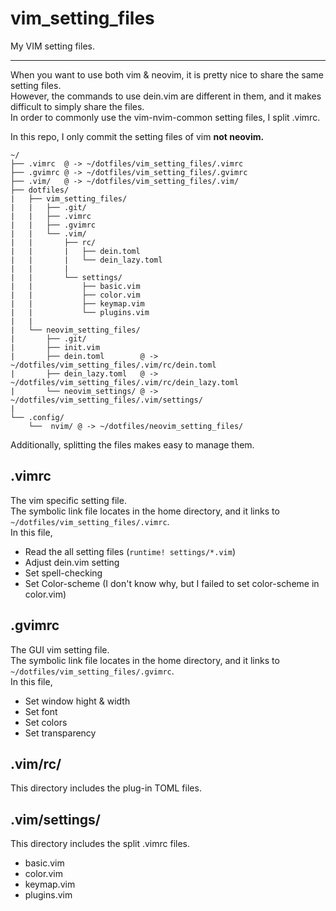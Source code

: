 # vim_setting_files

My VIM setting files.

---

When you want to use both vim & neovim, it is pretty nice to share the same setting files.  
However, the commands to use dein.vim are different in them, and it makes difficult to simply share the files.  
In order to commonly use the vim-nvim-common setting files, I split .vimrc.

In this repo, I only commit the setting files of vim **not neovim.**

```
~/
├── .vimrc  @ -> ~/dotfiles/vim_setting_files/.vimrc
├── .gvimrc @ -> ~/dotfiles/vim_setting_files/.gvimrc
├── .vim/   @ -> ~/dotfiles/vim_setting_files/.vim/
├── dotfiles/
|   ├── vim_setting_files/
|   |   ├── .git/
|   |   ├── .vimrc
|   |   ├── .gvimrc
|   |   └── .vim/
|   |       ├── rc/
|   |       |   ├── dein.toml
|   |       |   └── dein_lazy.toml
|   |       |
|   |       └── settings/
|   |           ├── basic.vim
|   |           ├── color.vim
|   |           ├── keymap.vim
|   |           └── plugins.vim
|   |
|   └── neovim_setting_files/
|       ├── .git/
|       ├── init.vim
|       ├── dein.toml        @ -> ~/dotfiles/vim_setting_files/.vim/rc/dein.toml
|       ├── dein_lazy.toml   @ -> ~/dotfiles/vim_setting_files/.vim/rc/dein_lazy.toml
|       └── neovim_settings/ @ -> ~/dotfiles/vim_setting_files/.vim/settings/
|
└── .config/
    └──  nvim/ @ -> ~/dotfiles/neovim_setting_files/
```

Additionally, splitting the files makes easy to manage them.

## .vimrc

The vim specific setting file.  
The symbolic link file locates in the home directory, and it links to `~/dotfiles/vim_setting_files/.vimrc`.  
In this file,

- Read the all setting files (`runtime! settings/*.vim`)
- Adjust dein.vim setting
- Set spell-checking
- Set Color-scheme (I don't know why, but I failed to set color-scheme in color.vim)

## .gvimrc

The GUI vim setting file.  
The symbolic link file locates in the home directory, and it links to `~/dotfiles/vim_setting_files/.gvimrc`.  
In this file,

- Set window hight & width
- Set font
- Set colors
- Set transparency

## .vim/rc/

This directory includes the plug-in TOML files.

## .vim/settings/

This directory includes the split .vimrc files.

- basic.vim
- color.vim
- keymap.vim
- plugins.vim
